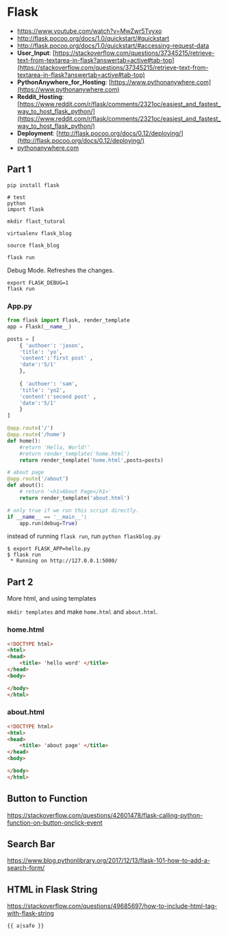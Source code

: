 # Flask 

- https://www.youtube.com/watch?v=MwZwr5Tvyxo
- http://flask.pocoo.org/docs/1.0/quickstart/#quickstart
- http://flask.pocoo.org/docs/1.0/quickstart/#accessing-request-data
- **User_Input**: [https://stackoverflow.com/questions/37345215/retrieve-text-from-textarea-in-flask?answertab=active#tab-top](https://stackoverflow.com/questions/37345215/retrieve-text-from-textarea-in-flask?answertab=active#tab-top)
- **PythonAnywhere_for_Hosting**: [https://www.pythonanywhere.com](https://www.pythonanywhere.com)
- **Reddit_Hosting**: [https://www.reddit.com/r/flask/comments/2321oc/easiest_and_fastest_way_to_host_flask_python/](https://www.reddit.com/r/flask/comments/2321oc/easiest_and_fastest_way_to_host_flask_python/)
- **Deployment**: [http://flask.pocoo.org/docs/0.12/deploying/](http://flask.pocoo.org/docs/0.12/deploying/)
- [pythonanywhere.com](pythonanywhere.com)


## Part 1 

```
pip install flask 

# test 
python 
import flask 
```

```
mkdir flast_tutoral 

virtualenv flask_blog 

source flask_blog

flask run  
```

Debug Mode. Refreshes the changes. 

```
export FLASK_DEBUG=1 
flask run 
```

### App.py 

```py 
from flask import Flask, render_template
app = Flask(__name__)

posts = [
	{ 'authoer': 'jason',
	'title': 'yo',
	'content':'first post' ,
	'date':'5/1'
	},
	
	{ 'authoer': 'sam',
	'title': 'yo2',
	'content':'second post' ,
	'date':'5/1'
	}
]

@app.route('/')
@app.route('/home') 
def home():
    #return 'Hello, World!'
    #return render_template('home.html')
    return render_template('home.html',posts=posts)

# about page 
@app.route('/about')
def about():
    # return '<h1>About Page</h1>'
    return render_template('about.html')

# only true if we run this script directly. 
if __name__ == '__main__':
	app.run(debug=True)	
```

instead of running `flask run`, run 
`python flaskblog.py`

```
$ export FLASK_APP=hello.py
$ flask run
 * Running on http://127.0.0.1:5000/
```

## Part 2 

More html, and using templates 

```mkdir templates``` and make `home.html` and `about.html`. 

### home.html 

```html 
<!DOCTYPE html>
<html>
<head>
	<title> 'hello word' </title>
</head>
<body>

</body>
</html>
```

### about.html 

```html 
<!DOCTYPE html>
<html>
<head>
	<title> 'about page' </title>
</head>
<body>

</body>
</html>
```

## Button to Function 

https://stackoverflow.com/questions/42601478/flask-calling-python-function-on-button-onclick-event


## Search Bar 

https://www.blog.pythonlibrary.org/2017/12/13/flask-101-how-to-add-a-search-form/

## HTML in Flask String 

https://stackoverflow.com/questions/49685697/how-to-include-html-tag-with-flask-string

```html
{{ a|safe }}
```